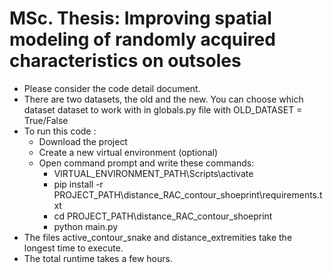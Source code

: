 # MSc. Thesis: Improving  spatial modeling of randomly acquired characteristics on outsoles 

- Please consider the code detail document.
- There are two datasets, the old and the new. You can choose which dataset dataset to work with in globals.py file with OLD_DATASET = True/False 
- To run this code :
    - Download the project
    - Create a new virtual environment (optional)
    - Open command prompt and write these commands:
        - VIRTUAL_ENVIRONMENT_PATH\Scripts\activate
        - pip install -r PROJECT_PATH\distance_RAC_contour_shoeprint\requirements.txt
        - cd PROJECT_PATH\distance_RAC_contour_shoeprint
        - python main.py
- The files active_contour_snake and distance_extremities take the longest time to execute.
- The total runtime takes a few hours.
    

